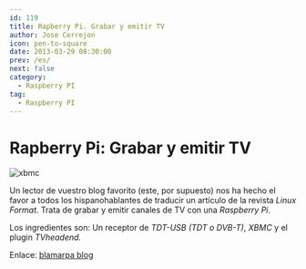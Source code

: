 ```yaml
---
id: 119
title: Rapberry Pi. Grabar y emitir TV
author: Jose Cerrejon
icon: pen-to-square
date: 2013-03-29 08:30:00
prev: /es/
next: false
category:
  - Raspberry PI
tag:
  - Raspberry PI
---
```


# Rapberry Pi: Grabar y emitir TV

![xbmc](/images/xbmc.jpg)

Un lector de vuestro blog favorito (este, por supuesto) nos ha hecho el favor a todos los hispanohablantes de traducir un artículo de la revista *Linux Format*. Trata de grabar y emitir canales de TV con una *Raspberry Pi*.

Los ingredientes son: Un receptor de *TDT-USB (TDT o DVB-T)*, *XBMC* y el plugin *TVheadend.*

Enlace: [blamarpa blog](http://blamarpa.blogspot.com.es/2013/03/rapberry-pi-grabar-y-emitir-tv.html)